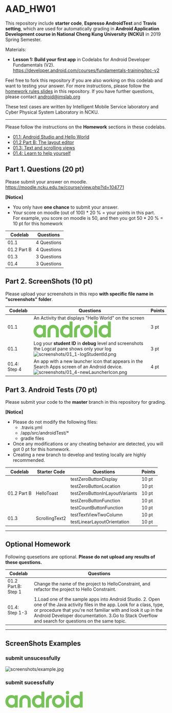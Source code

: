 # AAD_HW01

This repository include **starter code**, **Espresso AndroidTest** and **Travis setting**, which are used for automatically grading in **Android Application Development course in National Cheng Kung University (NCKU)** in 2019 Spring Semester.

Materials:
- **Lesson 1: Build your first app** in Codelabs for Android Developer Fundamentals (V2). 
<https://developer.android.com/courses/fundamentals-training/toc-v2>

Feel free to fork this repository if you are also working on this codelab and want to testing your answer.
For more instructions, please follow the [homework rules slides](https://github.com/ncku-csie/AAD_HW01/blob/master/Homework%20Rules.pdf) in this repository. 
If you have further questions, please contact android@imslab.org

These test cases are written by Intelligent Mobile Service laboratory and Cyber Physical System Laboratory in NCKU.

---
Please follow the instructions on the **Homework** sections in these codelabs.

- [01.1: Android Studio and Hello World](https://codelabs.developers.google.com/codelabs/android-training-hello-world/index.html#12)
- [01.2 Part B: The layout editor](https://codelabs.developers.google.com/codelabs/android-training-layout-editor-part-b/#9)
- [01.3: Text and scrolling views](https://codelabs.developers.google.com/codelabs/android-training-text-and-scrolling-views/index.html?#10)
- [01.4: Learn to help yourself](https://codelabs.developers.google.com/codelabs/android-training-available-resources/index.html?#9)

## Part 1. Questions (20 pt)
Please submit your answer on moodle.
<https://moodle.ncku.edu.tw/course/view.php?id=104771>

**[Notice]** 
- You only have **one chance** to submit your answer.
- Your score on moodle (out of 100) * 20 % = your points in this part. <br>
For example, you score on moodle is 50, and then you got 50 * 20 % = 10 pt for this homework

| Codelab | Questions |
| --- | ----------- |
| 01.1 | 4 Questions |
| 01.2 Part B| 4 Questions |
| 01.3 | 3 Questions |
| 01.4 | 3 Questions |

## Part 2. ScreenShots (10 pt)

Please upload your screenshots in this repo **with specific file name in "screenshots" folder**.

| Codelab | Questions | Points |
| --- | ----------- | ---|
| 01.1 | An Activity that displays "Hello World" on the screen <br> ![screenshots/01_1-newActivity.png](screenshots/01_1-newActivity.png) | 3 pt |
| 01.1 | Log your **student ID** in **debug** level and screenshots the Logcat pane shows only your log <br> ![screenshots/01_1-logStudentId.png](screenshots/01_1-logStudentId.png) | 3 pt |
| 01.4: Step 4 | An app with a new launcher icon that appears in the Search Apps screen of an Android device. <br> ![screenshots/01_4-newLauncherIcon.png](screenshots/01_4-newLauncherIcon.png) | 4 pt |


## Part 3. Android Tests (70 pt)

Please submit your code to the **master** branch in this repository for grading.

**[Notice]** 
- Please do not modify the following files:
    - .travis.yml
    - <Project>/app/src/androidTest/*
    - gradle files
- Once any modifications or any cheating behavior are detected, you will got 0 pt for this homework.
- Creating a new branch to develop and testing locally are highly recommended.
    
<table>
    <thead>
        <tr>
            <th>Codelab</th>
            <th>Starter Code</th>
            <th>Questions</th>
            <th>Points</th>
        </tr>
    </thead>
    <tbody>
        <tr>
            <td rowspan=5>01.2 Part B</td>
            <td rowspan=5>HelloToast</td>
            <td>testZeroButtonDisplay</td>
            <td>10 pt</td>
        </tr>
        <tr>
            <td>testZeroButtonLocation</td>
            <td>10 pt</td>
        </tr>
        <tr>
            <td>testZeroButtonInLayoutVariants</td>
            <td>10 pt</td>
        </tr>
        <tr>
            <td>testZeroButtonFunction</td>
            <td>10 pt</td>
        </tr>
        <tr>
            <td>testCountButtonFunction</td>
            <td>10 pt</td>
        </tr>
        <tr>
            <td rowspan=2>01.3</td>
            <td rowspan=2>ScrollingText2</td>
            <td>testTextViewTwoColumn</td>
            <td>10 pt</td>
        </tr>
        <tr>
            <td>testLinearLayoutOrientation</td>
            <td>10 pt</td>
        </tr>
    </tbody>
</table>

----
## Optional Homework

Following quesetions are optional. 
**Please do not upload any results of these questions.**

| Codelab | Questions |
| --- | --- |
| 01.2 Part.B: Step 1 | Change the name of the project to HelloConstraint, and refactor the project to Hello Constraint. |
| 01.4: Step 1-3 | 1.Load one of the sample apps into Android Studio. 2. Open one of the Java activity files in the app. Look for a class, type, or procedure that you're not familiar with and look it up in the Android Developer documentation. 3.Go to Stack Overflow and search for questions on the same topic. |

----

## ScreenShots Examples
### submit unsucessfully
![screenshots/example.jpg](screenshots/example.jpg)
### submit sucessfully
![screenshots/example.png](screenshots/example.png)

